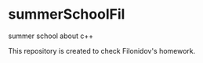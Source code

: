 # summerSchoolFil
summer school about c++

This repository is created to check Filonidov's homework.
